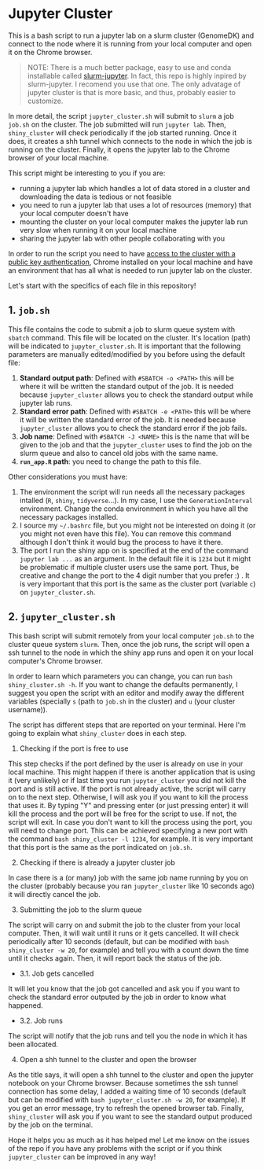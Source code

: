 # Jupyter Cluster

This is a bash script to run a jupyter lab on a slurm cluster (GenomeDK) and connect to the node where it is running from your local computer and open it on the Chrome browser. 

> NOTE: There is a much better package, easy to use and conda installable called [slurm-jupyter](https://github.com/kaspermunch/slurm-jupyter). In fact, this repo is highly inpired by slurm-jupyter. I recomend you use that one. The only advatage of jupyter cluster is that is more basic, and thus, probably easier to customize.

In more detail, the script `jupyter_cluster.sh` will submit to `slurm` a job `job.sh` on the cluster. The job submitted will run `jupyter lab`. Then, `shiny_cluster` will check periodically if the job started running. Once it does, it creates a shh tunnel which connects to the node in which the job is running on the cluster. Finally, it opens the jupyter lab to the Chrome browser of your local machine.

This script might be interesting to you if you are:
  - running a jupyter lab which handles a lot of data stored in a cluster and downloading the data is tedious or not feasible
  - you need to run a jupyter lab that uses a lot of resources (memory) that your local computer doesn't have
  - mounting the cluster on your local computer makes the jupyter lab run very slow when running it on your local machine
  - sharing the jupyter lab with other people collaborating with you

In order to run the script you need to have [access to the cluster with a public key authentication](https://genome.au.dk/docs/getting-started/#public-key-authentication), Chrome installed on your local machine and have an environment that has all what is needed to run jupyter lab on the cluster.

Let's start with the specifics of each file in this repository!

## 1. `job.sh`

This file contains the code to submit a job to slurm queue system with `sbatch` command. This file will be located on the cluster. It's location (path) will be indicated to `jupyter_cluster.sh`. It is important that the following parameters are manually edited/modified by you before using the default file:

  1. **Standard output path**: Defined with `#SBATCH -o <PATH>` this will be where it will be written the standard output of the job. It is needed because `jupyter_cluster` allows you to check the standard output while jupyter lab runs.
  2. **Standard error path**: Defined with `#SBATCH -e <PATH>` this will be where it will be written the standard error of the job. It is needed because `jupyter_cluster` allows you to check the standard error if the job fails.
  3. **Job name**: Defined with `#SBATCH -J <NAME>` this is the name that will be given to the job and that the `jupyter_cluster` uses to find the job on the slurm queue and also to cancel old jobs with the same name.
  4. **`run_app.R` path**: you need to change the path to this file.
  
Other considerations you must have:
  1. The environment the script will run needs all the necessary packages intalled (`R`, `shiny`, `tidyverse`...). In my case, I use the `GenerationInterval` environment. Change the conda environment in which you have all the necessary packages installed.
  2. I source my `~/.bashrc` file, but you might not be interested on doing it (or you might not even have this file). You can remove this command although I don't think it would bug the process to have it there.
  3. The port I run the shiny app on is specified at the end of the command `jupyter lab ...` as an argument. In the default file it is `1234` but it might be problematic if multiple cluster users use the same port. Thus, be creative and change the port to the 4 digit number that you prefer :) . It is very important that this port is the same as the cluster port (variable `c`) on `jupyter_cluster.sh`.

## 2. `jupyter_cluster.sh`

This bash script will submit remotely from your local computer `job.sh` to the cluster queue system `slurm`. Then, once the job runs, the script will open a ssh tunnel to the node in which the shiny app runs and open it on your local computer's Chrome browser. 

In order to learn which parameters you can change, you can run `bash shiny_cluster.sh -h`. If you want to change the defaults permanently, I suggest you open the script with an editor and modify away the different variables (specially `s` (path to `job.sh` in the cluster) and `u` (your cluster username)).

The script has different steps that are reported on your terminal. Here I'm going to explain what `shiny_cluster` does in each step.

  1. Checking if the port is free to use

This step checks if the port defined by the user is already on use in your local machine. This might happen if there is another application that is using it (very unlikely) or if last time you run `jupyter_cluster` you did not kill the port and is still active. If the port is not already active, the script will carry on to the next step. Otherwise, I will ask you if you want to kill the process that uses it. By typing "Y" and pressing enter (or just pressing enter) it will kill the process and the port will be free for the script to use. If not, the script will exit. In case you don't want to kill the process using the port, you will need to change port. This can be achieved specifying a new port with the command `bash shiny_cluster -l 1234`, for example. It is very important that this port is the same as the port indicated on `job.sh`.

  2. Checking if there is already a jupyter cluster job

In case there is a (or many) job with the same job name running by you on the cluster (probably because you ran `jupyter_cluster` like 10 seconds ago) it will directly cancel the job.

  3. Submitting the job to the slurm queue
  
The script will carry on and submit the job to the cluster from your local computer. Then, it will wait until it runs or it gets cancelled. It will check periodically after 10 seconds (default, but can be modified with `bash shiny_cluster -w 20`, for example) and tell you with a count down the time until it checks again. Then, it will report back the status of the job. 

  - 3.1. Job gets cancelled
  
It will let you know that the job got cancelled and ask you if you want to check the standard error outputed by the job in order to know what happened.

  - 3.2. Job runs
  
The script will notify that the job runs and tell you the node in which it has been allocated.

  4. Open a shh tunnel to the cluster and open the browser
  
As the title says, it will open a shh tunnel to the cluster and open the jupyter notebook on your Chrome browser. Because sometimes the ssh tunnel connection has some delay, I added a waiting time of 10 seconds (default but can be modified with `bash jupyter_cluster.sh -w 20`, for example). If you get an error message, try to refresh the opened browser tab. Finally, `shiny_cluster` will ask you if you want to see the standard output produced by the job on the terminal.


Hope it helps you as much as it has helped me! Let me know on the issues of the repo if you have any problems with the script or if you think `jupyter_cluster` can be improved in any way!
